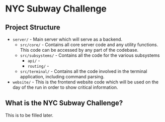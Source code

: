 # NYC Subway Challenge

## Project Structure
* `server/` - Main server which will serve as a backend.
    * `src/core/` - Contains all core server code and any utility functions. This code can be accessed by any part of the codebase.
    * `src/subsystems/` - Contains all the code for the various subsystems
        * `api/` - 
        * `routing/` - 
    * `src/terminal/` - Contains all the code involved in the terminal application, including command parsing.
* `website/` - This is the frontend website code which will be used on the day of the run in order to show critical information.

## What is the NYC Subway Challenge?
This is to be filled later.